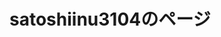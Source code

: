 # satoshiinu3104のページ



<html>
<head>
    <link rel="shortcut icon" type="image/x-icon" href="https://satoshinu3014.github.io/favicon.ico">
    <link href="https://cdn.jsdelivr.net/npm/bootstrap@5.1.3/dist/css/bootstrap.min.css" rel="stylesheet" integrity="sha384-1BmE4kWBq78iYhFldvKuhfTAU6auU8tT94WrHftjDbrCEXSU1oBoqyl2QvZ6jIW3" crossorigin="anonymous">
    <script src="https://ajax.googleapis.com/ajax/libs/jquery/1.12.4/jquery.min.js"></script>
    <script src="https://cdn.jsdelivr.net/npm/bootstrap@5.1.3/dist/js/bootstrap.bundle.min.js" integrity="sha384-ka7Sk0Gln4gmtz2MlQnikT1wXgYsOg+OMhuP+IlRH9sENBO0LRn5q+8nbTov4+1p" crossorigin="anonymous"></script>
</head>
<body>
    <style>
        .tab_text {
            position: relative;
        }

            .tab_text p {
                position: absolute;
                top: 50%;
                left: 2%;
                -ms-transform: translate(0%,-50%);
                -webkit-transform: translate(0%,-50%);
                transform: translate(0%,-50%);
                margin: 0;
                /*文字の装飾は省略*/
            }
    </style>

    <div class="tab_text">
        <img src="32451DC3-2ED9-4F84-9E2E-304992FA4F58.png" width="500" height="166">
        <p>
            <font color="white" size="6">
                さとしいぬが適当にする場所
            </font>
        </p>
    </div>

    <img src="newicon.png" alt="さとしいぬ" width="100" height="100" border="0">
    <br />
    <div class="jumbotron">
        <div class="container">
            <div class="tab_text">
                <img src="750FB9D6-E39D-4F3E-8BB4-093F5BB3D644.gif" alt="">
                <p>
                    <font color="white">
                        ツール
                    </font>
                </p>
            </div>
            <img src="A301821D-EDD4-4194-96DB-E244DD3B5B57.gif" alt="" width="15" height="15"><a href="/calc/">電卓</a><br>
            <img src="A301821D-EDD4-4194-96DB-E244DD3B5B57.gif" alt="" width="15" height="15"><a href="/minecraft_texture/">マイクラテクスチャー配布</a>
            <div class="tab_text">
                <img src="750FB9D6-E39D-4F3E-8BB4-093F5BB3D644.gif" alt="">
                <p>
                    <font color="white">
                        自己紹介など
                    </font>
                </p>
            </div>
            <img src="A301821D-EDD4-4194-96DB-E244DD3B5B57.gif" alt="" width="15" height="15"><a href="/profile/">自己紹介</a><br />
            <img src="A301821D-EDD4-4194-96DB-E244DD3B5B57.gif" alt="" width="15" height="15">ライン公式<br />
            <a href="https://lin.ee/84nQXxL"><img src="https://scdn.line-apps.com/n/line_add_friends/btn/ja.png" alt="友だち追加" height="36" border="0"></a>

            <div class="tab_text">
                <img src="750FB9D6-E39D-4F3E-8BB4-093F5BB3D644.gif" alt="">
                <p>
                    <font color="white">
                        ブログ
                    </font>
                </p>
            </div>
            <img src="A301821D-EDD4-4194-96DB-E244DD3B5B57.gif" alt="" width="15" height="15">
            <a href="/minecraft/">マイクラ</a>
        </div>
    </div>
</body>
</html>

